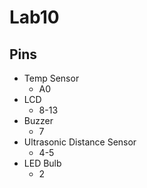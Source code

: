 # Lab10
 ## Pins 
   - Temp Sensor
     - A0
   - LCD
     - 8-13
   - Buzzer
     - 7
   - Ultrasonic Distance Sensor
     - 4-5
   - LED Bulb
     - 2